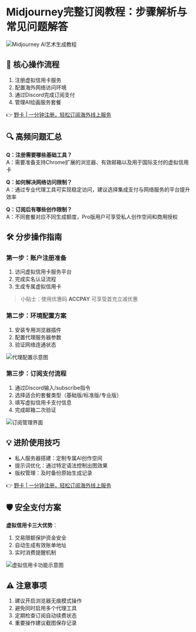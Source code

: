 # Midjourney完整订阅教程：步骤解析与常见问题解答

![Midjourney AI艺术生成教程](https://bbtdd.com/wp-content/uploads/img/4689353712918.webp)

## 📌 核心操作流程
1. 注册虚拟信用卡服务
2. 配置海外网络访问环境
3. 通过Discord完成订阅支付
4. 管理AI绘画服务套餐

👉 [野卡 | 一分钟注册，轻松订阅海外线上服务](https://bbtdd.com/yeka)

## 🔍 高频问题汇总
**Q：注册需要哪些基础工具？**  
A：需要准备支持Chrome扩展的浏览器、有效邮箱以及用于国际支付的虚拟信用卡

**Q：如何解决网络访问限制？**  
A：通过专业代理工具可实现稳定访问，建议选择集成支付与网络服务的平台提升效率

**Q：订阅后有哪些创作限制？**  
A：不同套餐对应不同生成额度，Pro版用户可享受私人创作空间和商用授权

## 🛠️ 分步操作指南
### 第一步：账户注册准备
1. 访问虚拟信用卡服务平台
2. 完成实名认证流程
3. 生成专属虚拟信用卡

> 小贴士：使用优惠码 **ACCPAY** 可享受首充立减优惠

### 第二步：环境配置方案
1. 安装专用浏览器插件
2. 配置代理服务器参数
3. 验证网络连通状态

![代理配置示意图](https://bbtdd.com/wp-content/uploads/img/303685625542835.webp)

### 第三步：订阅支付流程
1. 通过Discord输入/subscribe指令
2. 选择适合的套餐类型（基础版/标准版/专业版）
3. 填写虚拟信用卡支付信息
4. 完成邮箱二次验证

![订阅管理界面](https://bbtdd.com/wp-content/uploads/img/91196266.webp)

## 💡 进阶使用技巧
- 私人服务器搭建：定制专属AI创作空间
- 提示词优化：通过特定语法控制出图效果
- 版权管理：及时备份原始生成记录

👉 [野卡 | 一分钟注册，轻松订阅海外线上服务](https://bbtdd.com/yeka)

## 🛡️ 安全支付方案
**虚拟信用卡三大优势**：
1. 交易限额保护资金安全
2. 自动生成有效账单地址
3. 实时消费提醒机制

![虚拟信用卡功能示意图](https://bbtdd.com/wp-content/uploads/img/424318545.webp)

## ⚠️ 注意事项
1. 建议开启浏览器无痕模式操作
2. 避免同时启用多个代理工具
3. 定期检查订阅自动续费状态
4. 重要操作建议截图保存记录